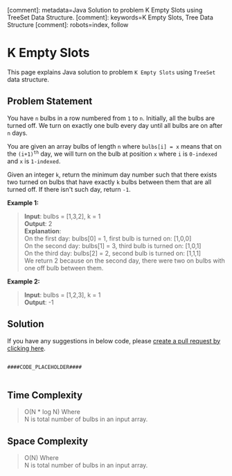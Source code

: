 [comment]: metadata=Java Solution to problem K Empty Slots using TreeSet Data Structure.
[comment]: keywords=K Empty Slots, Tree Data Structure
[comment]: robots=index, follow


<h1>K Empty Slots</h1>
<p>
This page explains Java solution to problem <code class="inline">K Empty Slots</code> using <code class="inline">TreeSet</code> data structure.
</p>


<h2 class="heading">Problem Statement</h2>
<p>
You have <code class="inline">n</code> bulbs in a row numbered from <code class="inline">1</code> to <code class="inline">n</code>. Initially, all the bulbs are turned off. We turn on exactly one bulb every day until all bulbs are on after <code class="inline">n</code> days.
</p>
<p>
You are given an array bulbs of length <code class="inline">n</code> where <code class="inline">bulbs[i] = x</code> means that on the <code class="inline">(i+1)<sup>th</sup></code> day, we will turn on the bulb at position <code class="inline">x</code> where <code class="inline">i</code> is <code class="inline">0-indexed</code> and <code class="inline">x</code> is <code class="inline">1-indexed</code>.
</p>
<p>
Given an integer <code class="inline">k</code>, return the minimum day number such that there exists two turned on bulbs that have exactly <code class="inline">k</code> bulbs between them that are all turned off. If there isn't such day, return <code class="inline">-1</code>.
</p>

<b>Example 1:</b>
<blockquote>
<p>
<b>Input</b>: bulbs = [1,3,2], k = 1<br/>
<b>Output</b>: 2<br/>
<b>Explanation</b>: <br/>
On the first day: bulbs[0] = 1, first bulb is turned on: [1,0,0]  <br />
On the second day: bulbs[1] = 3, third bulb is turned on: [1,0,1] <br />
On the third day: bulbs[2] = 2, second bulb is turned on: [1,1,1] <br />
We return 2 because on the second day, there were two on bulbs with one off bulb between them.
</p>
</blockquote>

<b>Example 2:</b>
<blockquote>
<p>
<b>Input</b>: bulbs = [1,2,3], k = 1<br/>
<b>Output</b>: -1<br/>
</p>
</blockquote>


<h2 class="heading">Solution</h2>
If you have any suggestions in below code, please <a href="####LINK_PLACEHOLDER####" target="_blank" rel="noopener noreferrer" class="absolute">create a pull request by clicking here</a>.
<pre>
<code class="language-java">
####CODE_PLACEHOLDER####
</code>
</pre>


<h2 class="heading">Time Complexity</h2>
<blockquote>
<p>
O(N * log N) Where <br />
N is total number of bulbs in an input array.
</p>
</blockquote>


<h2 class="heading">Space Complexity</h2>
<blockquote>
<p>
O(N) Where <br />
N is total number of bulbs in an input array.
</p>
</blockquote>